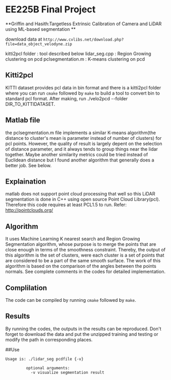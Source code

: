 # EE225B Final Project

**Griffin and Hasith:Targetless Extrinsic Calibration of Camera and LiDAR 
using ML-based segmentation
**

download data at `http://www.cvlibs.net/download.php?file=data_object_velodyne.zip`

kitti2pcl folder : tool described below
lidar_seg.cpp : Region Growing clustering on pcd
pclsegmentation.m : K-means clustering on pcd

## Kitti2pcl
KITTI dataset provides pcl data in bin format and there is a kitti2pcl folder where you can run `cmake` followed by `make` to build a tool to convert bin to standard pcl format. After making, run ./velo2pcd --folder DIR_TO_KITTIDATASET.

## Matlab file
the pclsegmentation.m file implements a similar K-means algorithm(the distance to cluster's mean is parameter instead of number of clusters) for pcl points. However, the quality of result is largely depent on the selection of distance parameter, and it always tends to group things near the lidar together. Maybe another similarity metrics could be tried instead of Euclidean distance but I found another algorithm that generally does a better job. See below.

## Explaination
matlab does not support point cloud processing that well so this LiDAR segmentation is done in C++ using open source Point Cloud Library(pcl). Therefore this code requires at least PCL1.5 to run.
Refer: http://pointclouds.org/

## Algorithm
It uses Machine Learning K nearest search and Region Growing Segmentation algorithm, whose purpose is to merge the points that are close enough in terms of the smoothness constraint. Thereby, the output of this algorithm is the set of clusters, were each cluster is a set of points that are considered to be a part of the same smooth surface. The work of this algorithm is based on the comparison of the angles between the points normals.
See complete comments in the codes for detailed implementation.

## Complilation
The code can be compiled by running `cmake` followed by `make`.

## Results
By running the codes, the outputs in the results can be reproduced.
Don't forget to download the data and put the unzipped training and testing or modify the path in corresponding places.

##Use
```
Usage is: ./lidar_seg pcdfile {-v}

         optional arguments:
           -v visualize segmentation result

